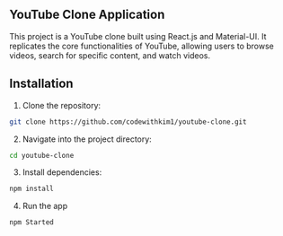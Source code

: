 
## YouTube Clone Application

This project is a YouTube clone built using React.js and Material-UI. It replicates the core functionalities of YouTube, allowing users to browse videos, search for specific content, and watch videos.

## Installation

1. Clone the repository:

```bash
git clone https://github.com/codewithkim1/youtube-clone.git
```

2. Navigate into the project directory:

```bash
cd youtube-clone
```
3. Install dependencies:

```bash
npm install
```
4. Run the app
```bash
npm Started
```

